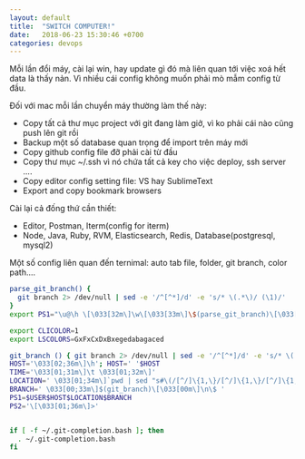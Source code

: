 ```yaml
---
layout: default
title:  "SWITCH COMPUTER!"
date:   2018-06-23 15:30:46 +0700
categories: devops
---
```


Mỗi lần đổi máy, cài lại win, hay update gì đó mà liên quan tới việc xoá hết data là thấy nản. Vì nhiều cái config không muốn phải mò mẫm config từ đầu.

Đối với mac mỗi lần chuyển máy thường làm thế này:
- Copy tất cả thư mục project với git đang làm giở, vì ko phải cái nào cũng push lên git rồi
- Backup một số database quan trọng để import trên máy mới
- Copy github config file đỡ phải cài từ đầu
- Copy thư mục ~/.ssh vì nó chứa tất cả key cho việc deploy, ssh server ....
- Copy editor config setting file: VS hay SublimeText
- Export and copy bookmark browsers

Cài lại cả đống thứ cần thiết:
- Editor, Postman, Iterm(config for iterm)
- Node, Java, Ruby, RVM, Elasticsearch, Redis, Database(postgresql, mysql2)

Một số config liên quan đến ternimal: auto tab file, folder, git branch, color path....

```bash
parse_git_branch() {
  git branch 2> /dev/null | sed -e '/^[^*]/d' -e 's/* \(.*\)/ (\1)/'
}
export PS1="\u@\h \[\033[32m\]\w\[\033[33m\]\$(parse_git_branch)\[\033[00m\] $ "

export CLICOLOR=1
export LSCOLORS=GxFxCxDxBxegedabagaced

git_branch () { git branch 2> /dev/null | sed -e '/^[^*]/d' -e 's/* \(.*\)/\1/'; }
HOST='\033[02;36m\]\h'; HOST=' '$HOST
TIME='\033[01;31m\]\t \033[01;32m\]'
LOCATION=' \033[01;34m\]`pwd | sed "s#\(/[^/]\{1,\}/[^/]\{1,\}/[^/]\{1,\}/\).*\(/[^/]\{1,\}/[^/]\{1,\}\)/\{0,1\}#\1_\2#g"`'
BRANCH=' \033[00;33m\]$(git_branch)\[\033[00m\]\n\$ '
PS1=$USER$HOST$LOCATION$BRANCH
PS2='\[\033[01;36m\]>'


if [ -f ~/.git-completion.bash ]; then
  . ~/.git-completion.bash
fi
```